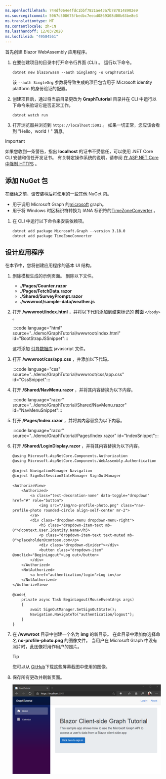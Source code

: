 ```yaml
---
ms.openlocfilehash: 744df064e4fdc1bbf7821ae43a7b7878148902e9
ms.sourcegitcommit: 5067c508675fbedbc7eead0869308d00b63be8e3
ms.translationtype: MT
ms.contentlocale: zh-CN
ms.lasthandoff: 12/03/2020
ms.locfileid: "49584561"
---
```

<!-- markdownlint-disable MD002 MD041 -->

首先创建 Blazor WebAssembly 应用程序。

1. 在要创建项目的目录中打开命令行界面 (CLI) 。 运行以下命令。

    ```Shell
    dotnet new blazorwasm --auth SingleOrg -o GraphTutorial
    ```

    该 `--auth SingleOrg` 参数将导致生成的项目包含用于 Microsoft identity platform 的身份验证的配置。

1. 创建项目后，通过将当前目录更改为 **GraphTutorial** 目录并在 CLI 中运行以下命令来验证它是否正常工作。

    ```Shell
    dotnet watch run
    ```

1. 打开浏览器并浏览到 `https://localhost:5001` 。 如果一切正常，您应该会看到 "Hello，world！" 消息。

> [!IMPORTANT]
> 如果您收到一条警告，指出 **localhost** 的证书不受信任，可以使用 .NET Core CLI 安装和信任开发证书。 有关特定操作系统的说明，请参阅 [在 ASP.NET Core 中强制 HTTPS](/aspnet/core/security/enforcing-ssl?view=aspnetcore-3.1) 。

## <a name="add-nuget-packages"></a>添加 NuGet 包

在继续之前，请安装稍后将使用的一些其他 NuGet 包。

- 用于调用 Microsoft Graph 的[microsoft](https://www.nuget.org/packages/Microsoft.Graph/) graph。
- 用于将 Windows 时区标识符转换为 IANA 标识符的[TimeZoneConverter](https://github.com/mj1856/TimeZoneConverter) 。

1. 在 CLI 中运行以下命令来安装依赖项。

    ```Shell
    dotnet add package Microsoft.Graph --version 3.18.0
    dotnet add package TimeZoneConverter
    ```

## <a name="design-the-app"></a>设计应用程序

在本节中，您将创建应用程序的基本 UI 结构。

1. 删除模板生成的示例页面。 删除以下文件。

    - **./Pages/Counter.razor**
    - **./Pages/FetchData.razor**
    - **./Shared/SurveyPrompt.razor**
    - **./wwwroot/sample-data/weather.js**

1. 打开 **/wwwroot/index.html** ，并将以下代码添加到结束标记的 **前面** `</body>` 。

    :::code language="html" source="../demo/GraphTutorial/wwwroot/index.html" id="BootStrapJSSnippet":::

    这将添加 [引导数据库](https://getbootstrap.com/docs/4.5/getting-started/introduction/) javascript 文件。

1. 打开 **/wwwroot/css/app.css** ，并添加以下代码。

    :::code language="css" source="../demo/GraphTutorial/wwwroot/css/app.css" id="CssSnippet":::

1. 打开 **/Shared/NavMenu.razor** ，并将其内容替换为以下内容。

    :::code language="razor" source="../demo/GraphTutorial/Shared/NavMenu.razor" id="NavMenuSnippet":::

1. 打开 **/Pages/Index.razor** ，并将其内容替换为以下内容。

    :::code language="razor" source="../demo/GraphTutorial/Pages/Index.razor" id="IndexSnippet":::

1. 打开 **/Shared/LoginDisplay.razor** ，并将其内容替换为以下内容。

    ```razor
    @using Microsoft.AspNetCore.Components.Authorization
    @using Microsoft.AspNetCore.Components.WebAssembly.Authentication

    @inject NavigationManager Navigation
    @inject SignOutSessionStateManager SignOutManager

    <AuthorizeView>
        <Authorized>
            <a class="text-decoration-none" data-toggle="dropdown" href="#" role="button">
                <img src="/img/no-profile-photo.png" class="nav-profile-photo rounded-circle align-self-center mr-2">
            </a>
            <div class="dropdown-menu dropdown-menu-right">
                <h5 class="dropdown-item-text mb-0">@context.User.Identity.Name</h5>
                <p class="dropdown-item-text text-muted mb-0">placeholder@contoso.com</p>
                <div class="dropdown-divider"></div>
                <button class="dropdown-item" @onclick="BeginLogout">Log out</button>
            </div>
        </Authorized>
        <NotAuthorized>
            <a href="authentication/login">Log in</a>
        </NotAuthorized>
    </AuthorizeView>

    @code{
        private async Task BeginLogout(MouseEventArgs args)
        {
            await SignOutManager.SetSignOutState();
            Navigation.NavigateTo("authentication/logout");
        }
    }
    ```

1. 在 **/wwwroot** 目录中创建一个名为 **img** 的新目录。 在此目录中添加你选择命名 **no-profile-photo.png** 的图像文件。 当用户在 Microsoft Graph 中没有照片时，此图像将用作用户的照片。

    > [!TIP]
    > 您可以从 [GitHub](https://github.com/microsoftgraph/msgraph-training-blazor-clientside/blob/master/demo/GraphTutorial/wwwroot/img/no-profile-photo.png)下载这些屏幕截图中使用的图像。

1. 保存所有更改并刷新页面。

    ![重新设计的主页的屏幕截图](./images/create-app-01.png)
